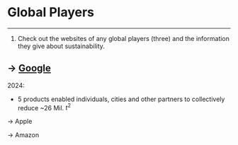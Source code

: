 # Global Players
___
1. Check out the websites of any global players (three) and the information they give about sustainability.
## → [Google](https://sustainability.google/?utm_source=about&utm_medium=referral&utm_campaign=footer-link)
2024:
- 5 products enabled individuals, cities and other partners to collectively reduce ~26 Mil. $t^2$

→ Apple

→ Amazon

